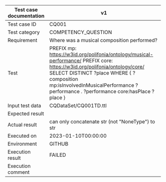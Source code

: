 | Test case documentation |                                                                                                                                v1                                                                                                                                 |
| ----------------------- | ----------------------------------------------------------------------------------------------------------------------------------------------------------------------------------------------------------------------------------------------------------------- |
| Test case ID            | CQ001                                                                                                                                                                                                                                                             |
| Test category           | COMPETENCY_QUESTION                                                                                                                                                                                                                                               |
| Requirement             | Where was a musical composition performed?                                                                                                                                                                                                                        |
| Test                    | PREFIX mp: <https://w3id.org/polifonia/ontology/musical-performance/>  PREFIX core: <https://w3id.org/polifonia/ontology/core/> SELECT DISTINCT ?place WHERE { ?composition mp:isInvolvedInMusicalPerformance ?performance . ?performance core:hasPlace ?place }  |
| Input test data         | CQDataSet/CQ001TD.ttl                                                                                                                                                                                                                                             |
| Expected result         |                                                                                                                                                                                                                                                                   |
| Actual result           | can only concatenate str (not "NoneType") to str                                                                                                                                                                                                                  |
| Executed on             | 2023-01-10T00:00:00                                                                                                                                                                                                                                               |
| Environment             | GITHUB                                                                                                                                                                                                                                                            |
| Execution result        | FAILED                                                                                                                                                                                                                                                            |
| Execution comment       |                                                                                                                                                                                                                                                                   |
